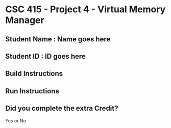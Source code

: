# CSC 415 - Project 4 - Virtual Memory Manager

## Student Name : Name goes here

## Student ID : ID goes here

## Build Instructions

## Run Instructions

## Did you complete the extra Credit?
Yes or No
